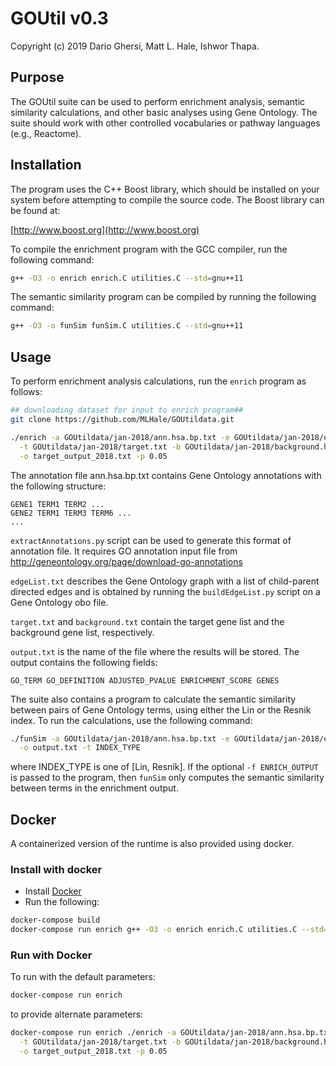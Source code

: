 # GOUtil v0.3
Copyright (c) 2019  Dario Ghersi, Matt L. Hale, Ishwor Thapa.

## Purpose

The GOUtil suite can be used to perform enrichment analysis,
semantic similarity calculations, and other basic analyses using
Gene Ontology. The suite should work with other controlled
vocabularies or pathway languages (e.g., Reactome).

## Installation

The program uses the C++ Boost library, which should be installed
on your system before attempting to compile the source code.
The Boost library can be found at:

[http://www.boost.org](http://www.boost.org)

To compile the enrichment program with the GCC compiler,
run the following command:

```bash
g++ -O3 -o enrich enrich.C utilities.C --std=gnu++11
```

The semantic similarity program can be compiled by running
the following command:

```bash
g++ -O3 -o funSim funSim.C utilities.C --std=gnu++11
```


## Usage
To perform enrichment analysis calculations, run the `enrich` program as follows:

```bash
## downloading dataset for input to enrich program##
git clone https://github.com/MLHale/GOUtildata.git

./enrich -a GOUtildata/jan-2018/ann.hsa.bp.txt -e GOUtildata/jan-2018/edgeList.bp.txt\
  -t GOUtildata/jan-2018/target.txt -b GOUtildata/jan-2018/background.hsa.bp.txt \
  -o target_output_2018.txt -p 0.05
```

The annotation file ann.hsa.bp.txt contains Gene Ontology annotations
with the following structure:

```text
GENE1 TERM1 TERM2 ...
GENE2 TERM1 TERM3 TERM6 ...
...
```
`extractAnnotations.py` script can be used to generate this format of annotation file. 
It requires GO annotation input file from http://geneontology.org/page/download-go-annotations

`edgeList.txt` describes the Gene Ontology graph with a list of
child-parent directed edges and is obtained by running the
`buildEdgeList.py` script on a Gene Ontology obo file. 

`target.txt` and `background.txt` contain the target gene list and
the background gene list, respectively.

`output.txt` is the name of the file where the results will be stored.
The output contains the following fields:

```text
GO_TERM GO_DEFINITION ADJUSTED_PVALUE ENRICHMENT_SCORE GENES
```

The suite also contains a program to calculate the semantic similarity between
pairs of Gene Ontology terms, using either the Lin or the Resnik index.
To run the calculations, use the following command:

```bash
./funSim -a GOUtildata/jan-2018/ann.hsa.bp.txt -e GOUtildata/jan-2018/edgeList.bp.txt\
  -o output.txt -t INDEX_TYPE
```

where INDEX_TYPE is one of [Lin, Resnik]. If the optional `-f ENRICH_OUTPUT` is passed
to the program, then `funSim` only computes the semantic similarity between terms in the
enrichment output.



## Docker
A containerized version of the runtime is also provided using docker.

### Install with docker
- Install [Docker](https://www.docker.com/get-docker)
- Run the following:

```bash
docker-compose build
docker-compose run enrich g++ -O3 -o enrich enrich.C utilities.C --std=gnu++11
```

### Run with Docker
To run with the default parameters:

```bash
docker-compose run enrich
```

to provide alternate parameters:
```bash
docker-compose run enrich ./enrich -a GOUtildata/jan-2018/ann.hsa.bp.txt -e GOUtildata/jan-2018/edgeList.bp.txt\
  -t GOUtildata/jan-2018/target.txt -b GOUtildata/jan-2018/background.hsa.bp.txt \
  -o target_output_2018.txt -p 0.05
```
